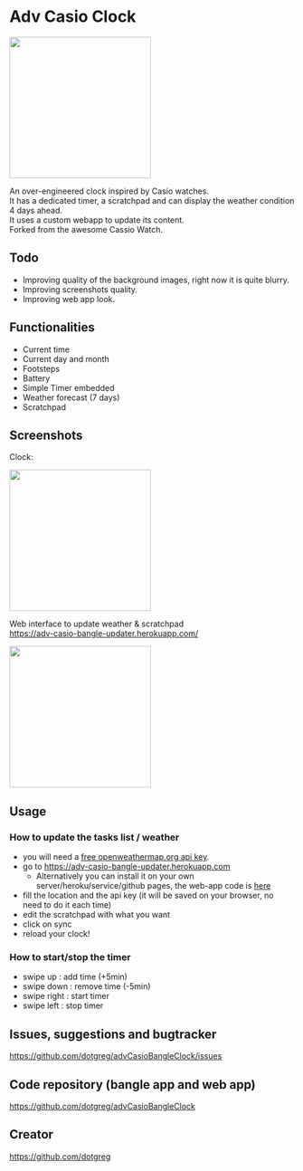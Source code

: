 # Adv Casio Clock

<img src="https://user-images.githubusercontent.com/2981891/175355586-1dfc0d66-6555-4385-b124-1605fdb71a11.jpg" width="250" />

An over-engineered clock inspired by Casio watches.<br/>
It has a dedicated timer, a scratchpad and can display the weather condition 4 days ahead.<br/>
It uses a custom webapp to update its content.<br/>
Forked from the awesome Cassio Watch.<br/>

## Todo

- Improving quality of the background images, right now it is quite blurry.
- Improving screenshots quality.
- Improving web app look.

## Functionalities

- Current time
- Current day and month
- Footsteps
- Battery
- Simple Timer embedded  
- Weather forecast (7 days)
- Scratchpad 

## Screenshots
Clock:

<img src="https://user-images.githubusercontent.com/2981891/175355586-1dfc0d66-6555-4385-b124-1605fdb71a11.jpg" width="250" />

Web interface to update weather & scratchpad <br/>
<a href="https://adv-casio-bangle-updater.herokuapp.com/">https://adv-casio-bangle-updater.herokuapp.com/</a> 

<img src="https://user-images.githubusercontent.com/2981891/175355578-444315e3-03d8-4d60-a1a9-e8ed7519d52b.jpg" width="250" />

## Usage
### How to update the tasks list / weather
- you will need a <a href="https://openweathermap.org/price#weather">free openweathermap.org api key</a>. 
- go to https://adv-casio-bangle-updater.herokuapp.com 
  - Alternatively you can install it on your own server/heroku/service/github pages, the web-app code is <a href="https://github.com/dotgreg/advCasioBangleClock/tree/master/web-app">here</a>
- fill the location and the api key (it will be saved on your browser, no need to do it each time)
- edit the scratchpad with what you want
- click on sync
- reload your clock!

### How to start/stop the timer
- swipe up : add time (+5min)
- swipe down : remove time (-5min)
- swipe right : start timer
- swipe left : stop timer

## Issues, suggestions and bugtracker
<a href="https://github.com/dotgreg/advCasioBangleClock/issues">https://github.com/dotgreg/advCasioBangleClock/issues</a>

## Code repository (bangle app and web app)
<a href="https://github.com/dotgreg/advCasioBangleClock">https://github.com/dotgreg/advCasioBangleClock</a>

## Creator 
<a href="https://github.com/dotgreg">https://github.com/dotgreg</a>



